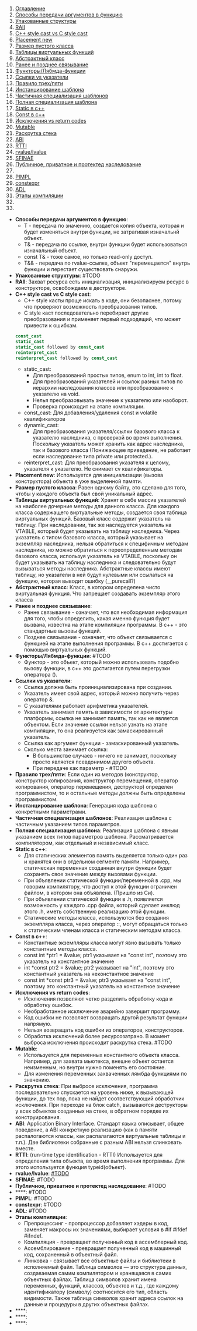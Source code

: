 1. [Оглавление](https://github.com/Nethius/cheatsheet/blob/main/README.md)
1. [Способы передачи аргументов в функцию](#1)
1. [Упакованные структуры](#2)
1. [RAII](#3)
1. [C++ style cast vs C style cast](#4)
1. [Placement new](#5)
1. [Размер пустого класса](#6)
1. [Таблицы виртуальных функций](#7)
1. [Абстрактный класс](#8)
1. [Ранее и позднее связывание](#9)
1. [Функторы/Лябмда-функции](#10)
1. [Ссылки vs указатели](#11)
1. [Правило трех/пяти](#12)
1. [Инстанцирование шаблона](#13)
1. [Частичная специализация шаблонов](#14)
1. [Полная специализация шаблона](#15)
1. [Static в с++](#16)
1. [Const в с++](#17)
1. [Исключения vs return codes](#18)
1. [Mutable](#19)
1. [Раскрутка стека](#20)
1. [ABI](#21)
1. [RTTI](#22)
1. [rvalue/lvalue](#23)
1. [SFINAE](#24)
1. [Публичное, приватное и протектед наследование](#25)
1. [](#26)
1. [PIMPL](#27)
1. [constexpr](#29)
1. [ADL](#30)
1. [Этапы компиляции](#31)
1. [](#32)
1. [](#33)

* **Способы передачи аргументов в функцию**: <a name="1"></a>
    * T - передача по значению, создается копия объекта, которая и будет изменяться внутри функции, не затрагивая изначальнй объект.
    * T& - передача по ссылке, внутри функции будет использоваться изначальный объект.
    * const T& - тоже самое, но только read-only доступ.
    * T&& - передача по rvalue-ссылке, объект "перемещается" внутрь функции и перестает существовать снаружи.
* **Упакованные структуры**: <a name="2"></a> #TODO
* **RAII**: <a name="3"></a> Захват ресурса есть инициализация, инициализируем ресурс в конструкторе, освобождаем в деструкторе.
* **C++ style cast vs C style cast**: <a name="4"></a>
    * С++ style касты проще искать в коде, они безопаснее, потому что проверяют возможность преобразования типов. 
    * C style каст последовательно перебирает другие преобразования и применяет первый подходящий, что может привести к ошибкам.
    ``` c++
    const_cast
    static_cast
    static_cast followed by const_cast
    reinterpret_cast
    reinterpret_cast followed by const_cast
    ```
    * static_cast: 
        * Для преобразований простых типов, enum to int, int to float.
        * Для преобразований указателей и ссылок разных типов по иерархии наследования классов или преобразование к указателю на void.
        * Нелья преобразовывать значение к указателю или наоборот.
        * Проверка происходит на этапе компиляции. 
    * const_cast: Для добавления/удаления const и volatile квалификаторов 
    * dynamic_cast: 
        * Для преобразования указателя/ссылки базового класса к указателю наследника, с проверкой во время выполнения. Поскольку указатель может хранить как адрес наследника, так и базового класса (Понижающее приведение, не работает если наследование типа private или protected.).
    * reinterpret_cast: Для преобразования указателя к целому, указателя к указателю. Не снимает cv квалификаторы.
* **Placement new**: <a name="5"></a> Используется для инициализации (вызова конструктора) объекта в уже выделенной памяти.
* **Размер пустого класса**: <a name="6"></a> Равен одному байту, это сделано для того, чтобы у каждого объекта был свой уникальный адрес.
* **Таблицы виртуальных функций**: <a name="7"></a> Хранят в себе массив указателей на наиболее дочерние методы для данного класса. Для каждого класса содержащего виртуальные методы, создается своя таблица виртуальных функций. Базовый класс содержит указатель на таблицу. При наследовании, так же наследуется указатель на VTABLE, который будет указывать на таблицу наследника. Через указатель с типом базового класса, который указывает на экземпляр наследника, нельзя обратиться к специфичным методам наследника, но можно обратиться к переопределенным методам базового класса, используя указатель на VTABLE, поскольку он будет указывать на таблицу наследника и следовательно будут вызываться методы наследника. Абстрактные классы имеют таблицу, но указатели в ней будут нулевыми или ссылаться на функцию, которая выводит ошибку (__purecall?) 
* **Абстрактный класс**: <a name="8"></a> Класс, в котором определена чисто виртуальная функция. Что запрещает создавать экземпляр этого класса
* **Ранее и позднее связывание**: <a name="9"></a> 
    * Ранне связывание - означает, что вся необходимая информация для того, чтобы определить, какая именно функция будет вызвана, известна на этапе компиляции программы. В с++ - это стандартные вызовы функций.
    * Позднее связывание - означает, что объект связывается с функцией на этапе выполнения программы. В с++ достигается с помощью виртуальных функций.
* **Функторы/Лябмда-функции**: <a name="10"></a> #TODO
    * Функтор - это объект, который можно использовать подобно вызову функции, в с++ это достигается путем перегрузки оператора (). 
* **Ссылки vs указатели**: <a name="11"></a>
    * Ссылка должна быть проинициализирована при создании.
    * Указатель имеет свой адрес, который можно получить через оператор &.
    * С указателями работает арифметика указателей.
    * Указатель занимает память в зависимости от архитектуры платформы, ссылка не занимает память, так как не является объектом. Если значение ссылки нельзя узнать на этапе компиляции, то она реализуется как замаскированный указатель.
    * Ссылка как аргумент функции - замаскированный указатель.
    * Сколько места занимает ссылка:
        * В большинстве случаев - ничего не занимает, поскольку просто является псевдонимом другого объекта.
        * При передаче как параметр - #TODO
* **Правило трех/пяти**: <a name="12"></a> Если один из методов (конструктор, конструктор копирования, конструктор перемещения, оператор копирования, оператор перемещения, деструктор) определен программистом, то и остальные методы должны быть определены программистом.
* **Инстанцирование шаблона**: <a name="13"></a> Генерация кода шаблона с конкретными параметрами.
* **Частичная специализация шаблонов**: <a name="14"></a> Реализация шаблона с частичным указанием типов параметров.
* **Полная специализация шаблона**: <a name="15"></a> Реализация шаблона с явным указанием всех типов параметров шаблона. Рассматривается компилятором, как отдельный и независимый класс.
* **Static в с++**: <a name="16"></a>
    * Для статических элементов память выделяется только один раз и хранятся они в отдельном сегменте памяти. Например, статическая переменная созданная внутри функции будет сохранять свое значение между вызовами функции.
    * При объявлении статической функции/переменной в .cpp, мы говорим компилятору, что доступ к этой функции ограничен файлом, в котором она объявлена. (Пришло из Си).
    * При объявлении статической функции в .h, появляется возможность у каждого .cpp файла, который сделает инклюд этого .h,  иметь собственную реализацию этой функции.
    * Статические методы класса, используются без создания экземпляра класса, через оператор ::, могут обращаться только к статическим членам класса и статическим методам класса.
* **Const в с++**: <a name="17"></a>
    * Константные экземпляры класса могут явно вызывать только константные методы класса.
    * const int *ptr1 = &value; ptr1 указывает на "const int", поэтому это указатель на константное значение 
    * int *const ptr2 = &value; ptr2 указывает на "int", поэтому это константный указатель на неконстантное значение
    * const int *const ptr3 = &value; ptr3 указывает на "const int", поэтому это константный указатель на константное значение
* **Исключения vs return codes**: <a name="18"></a>
    * Исключения позволяют четко разделить обработку кода и обработку ошибок.
    * Необработанное исключение аварийно завершит программу.
    * Код ошибки не позволяет возвращать другой результат функции напрямую.
    * Нельзя возвращать код ошибки из операторов, конструкторов.
    * Обработка исключений более ресурсозатрано. В момент выброса исключения происходит раскрутка стека. #TODO
* **Mutable**: <a name="19"></a> 
    * Используется для переменных константного объекта класса. Например, для захвата мьютекса, внешне объект остается неизменным, но внутри нужно поменять его состояние. 
    * Для изменения переменных захваченных лямбда функциями по значению.
* **Раскрутка стека**: <a name="20"></a> При выбросе исключения, программа последовательно спускается на уровень ниже, к вызывающей функции, до тех пор, пока не найдет соответствующий обработчик исключения. При переходе на блок catch, вызываются деструкторы у всех объектов созданных на стеке, в обратном порядке их конструирования.
* **ABI**: <a name="21"></a> Application Binary Interface. Стандарт языка описывает, общее поведение, а ABI конкретную реализацию (как в памяти распалогаются классы, как распалагаются виртуальные таблицы и т.п.). Две библиотеки собранные с разным ABI нельзя слинковать вместе.
* **RTTI**: <a name="22"></a> (run-time type identification - RTTI) Используется для определения типа объекта, во время выполнения программы. Для этого используется функция typeid(объект).
* **rvalue/lvalue**: <a name="23"></a> [#TODO](https://ru.stackoverflow.com/a/863457)
* **SFINAE**: <a name="24"></a> #TODO
* **Публичное, приватное и протектед наследование**: <a name="25"></a> #TODO
* ****: <a name="26"></a> #TODO
* **PIMPL**: <a name="27"></a> #TODO
* **constexpr**: <a name="28"></a> #TODO
* **ADL**: <a name="29"></a> #TODO
* **Этапы компиляции**: <a name="30"></a> 
    * Препроцессинг - пропроцессор добавляет хэдеры в код, заменяет макросы их значениями, выбирает условия в #if  #ifdef  #ifndef.
    * Компиляция - превращает полученный код в ассемблерный код.
    * Ассемблирование - превращает полученный код в машинный код, сохраненный в объектный файл.
    * Линковка - связывает все объектные файлы и библиотеки в исполняемый файл. Таблица символов — это структура данных, создаваемая самим компилятором и хранящаяся в самих объектных файлах. Таблица символов хранит имена переменных, функций, классов, объектов и т.д., где каждому идентификатору (символу) соотносится его тип, область видимости. Также таблица символов хранит адреса ссылок на данные и процедуры в других объектных файлах.
* ****: <a name="31"></a> 
* ****: <a name="32"></a> 
* ****: <a name="33"></a>  